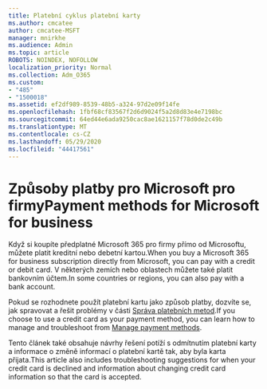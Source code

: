 ```yaml
---
title: Platební cyklus platební karty
ms.author: cmcatee
author: cmcatee-MSFT
manager: mnirkhe
ms.audience: Admin
ms.topic: article
ROBOTS: NOINDEX, NOFOLLOW
localization_priority: Normal
ms.collection: Adm_O365
ms.custom:
- "485"
- "1500018"
ms.assetid: ef2df989-8539-48b5-a324-97d2e09f14fe
ms.openlocfilehash: 1fbf68cf83567f2d6d9024f5a2d8d83e4e7198bc
ms.sourcegitcommit: 64ed44e6ada9250cac8ae1621157f78d0de2c49b
ms.translationtype: MT
ms.contentlocale: cs-CZ
ms.lasthandoff: 05/29/2020
ms.locfileid: "44417561"
---
```

# <a name="payment-methods-for-microsoft-for-business"></a><span data-ttu-id="52641-102">Způsoby platby pro Microsoft pro firmy</span><span class="sxs-lookup"><span data-stu-id="52641-102">Payment methods for Microsoft for business</span></span>

<span data-ttu-id="52641-103">Když si koupíte předplatné Microsoft 365 pro firmy přímo od Microsoftu, můžete platit kreditní nebo debetní kartou.</span><span class="sxs-lookup"><span data-stu-id="52641-103">When you buy a Microsoft 365 for business subscription directly from Microsoft, you can pay with a credit or debit card.</span></span> <span data-ttu-id="52641-104">V některých zemích nebo oblastech můžete také platit bankovním účtem.</span><span class="sxs-lookup"><span data-stu-id="52641-104">In some countries or regions, you can also pay with a bank account.</span></span>
  
<span data-ttu-id="52641-105">Pokud se rozhodnete použít platební kartu jako způsob platby, dozvíte se, jak spravovat a řešit problémy v části [Správa platebních metod](https://docs.microsoft.com/microsoft-365/commerce/billing-and-payments/manage-payment-methods).</span><span class="sxs-lookup"><span data-stu-id="52641-105">If you choose to use a credit card as your payment method, you can learn how to manage and troubleshoot from [Manage payment methods](https://docs.microsoft.com/microsoft-365/commerce/billing-and-payments/manage-payment-methods).</span></span>
  
<span data-ttu-id="52641-106">Tento článek také obsahuje návrhy řešení potíží s odmítnutím platební karty a informace o změně informací o platební kartě tak, aby byla karta přijata.</span><span class="sxs-lookup"><span data-stu-id="52641-106">This article also includes troubleshooting suggestions for when your credit card is declined and information about changing credit card information so that the card is accepted.</span></span>